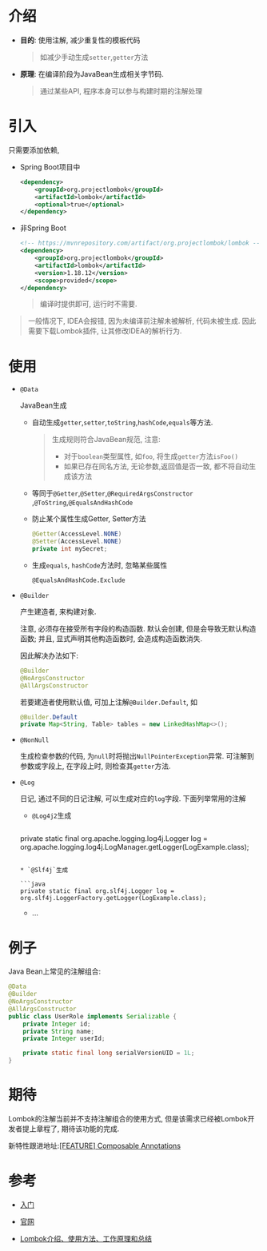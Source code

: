 # 介绍

* **目的**: 使用注解, 减少重复性的模板代码

  > 如减少手动生成`setter`,`getter`方法

* **原理**: 在编译阶段为JavaBean生成相关字节码.

  > 通过某些API, 程序本身可以参与构建时期的注解处理

# 引入

只需要添加依赖, 

* Spring Boot项目中

    ```xml
    <dependency>
        <groupId>org.projectlombok</groupId>
        <artifactId>lombok</artifactId>
        <optional>true</optional>
    </dependency>
    ```

* 非Spring Boot

  ```xml
  <!-- https://mvnrepository.com/artifact/org.projectlombok/lombok -->
  <dependency>
      <groupId>org.projectlombok</groupId>
      <artifactId>lombok</artifactId>
      <version>1.18.12</version>
      <scope>provided</scope>
  </dependency>
  ```
  
  > 编译时提供即可, 运行时不需要.

> 一般情况下, IDEA会报错, 因为未编译前注解未被解析, 代码未被生成. 因此需要下载Lombok插件, 让其修改IDEA的解析行为. 

# 使用

* `@Data`

  JavaBean生成

  * 自动生成`getter`,`setter`,`toString`,`hashCode`,`equals`等方法. 

      > 生成规则符合JavaBean规范, 注意:
      >
      > * 对于`boolean`类型属性, 如`foo`, 将生成`getter`方法`isFoo()`
      > * 如果已存在同名方法, 无论参数,返回值是否一致, 都不将自动生成该方法
      
  * 等同于`@Getter`,`@Setter`,`@RequiredArgsConstructor` ,`@ToString`,`@EqualsAndHashCode`

  * 防止某个属性生成Getter, Setter方法

      ```java
      @Getter(AccessLevel.NONE)
      @Setter(AccessLevel.NONE)
      private int mySecret;
      ```
      
  * 生成`equals`, `hashCode`方法时, 忽略某些属性

      ```
      @EqualsAndHashCode.Exclude
      ```

* `@Builder`

  产生建造者, 来构建对象.

  注意, 必须存在接受所有字段的构造函数. 默认会创建, 但是会导致无默认构造函数; 并且, 显式声明其他构造函数时, 会造成构造函数消失.

  因此解决办法如下:

  ```java
  @Builder
  @NoArgsConstructor
  @AllArgsConstructor
  ```

  若要建造者使用默认值, 可加上注解`@Builder.Default`, 如

  ```java
  @Builder.Default
  private Map<String, Table> tables = new LinkedHashMap<>();
  ```

* `@NonNull`

  生成检查参数的代码, 为`null`时将抛出`NullPointerException`异常. 可注解到参数或字段上, 在字段上时, 则检查其`getter`方法.

* `@Log`

  日记, 通过不同的日记注解, 可以生成对应的`log`字段. 下面列举常用的注解

  * `@Log4j2`生成
  
    ```java
  private static final org.apache.logging.log4j.Logger log = org.apache.logging.log4j.LogManager.getLogger(LogExample.class);
    ```

  * `@Slf4j`生成
  
    ```java
  private static final org.slf4j.Logger log = org.slf4j.LoggerFactory.getLogger(LogExample.class);
    ```
  
  * ...

# 例子

Java Bean上常见的注解组合:

```java
@Data
@Builder
@NoArgsConstructor
@AllArgsConstructor
public class UserRole implements Serializable {
    private Integer id;
    private String name;
    private Integer userId;

    private static final long serialVersionUID = 1L;
}
```

# 期待

Lombok的注解当前并不支持注解组合的使用方式, 但是该需求已经被Lombok开发者提上章程了, 期待该功能的完成.

新特性跟进地址:[[FEATURE] Composable Annotations](https://github.com/rzwitserloot/lombok/issues/2294)

# 参考

* [入门](https://objectcomputing.com/resources/publications/sett/january-2010-reducing-boilerplate-code-with-project-lombok)
* [官网](https://projectlombok.org/)

* [Lombok介绍、使用方法、工作原理和总结](http://www.yuanrengu.com/index.php/20180324.html)

